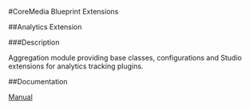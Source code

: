 #CoreMedia Blueprint Extensions

##Analytics Extension

###Description

Aggregation module providing base classes, configurations and Studio extensions for analytics tracking plugins.

##Documentation

[Manual](https://documentation.coremedia.com/cm8/current/manuals/analytics-connectors-en/webhelp/content/Overview.html)
